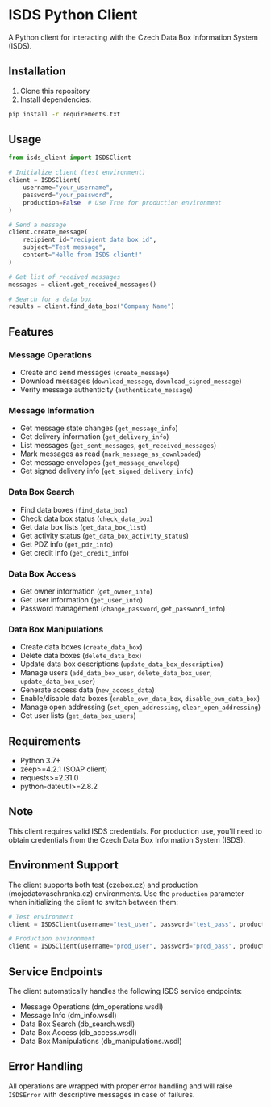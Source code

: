 # ISDS Python Client

A Python client for interacting with the Czech Data Box Information System (ISDS).

## Installation

1. Clone this repository
2. Install dependencies:
```bash
pip install -r requirements.txt
```

## Usage

```python
from isds_client import ISDSClient

# Initialize client (test environment)
client = ISDSClient(
    username="your_username",
    password="your_password",
    production=False  # Use True for production environment
)

# Send a message
client.create_message(
    recipient_id="recipient_data_box_id",
    subject="Test message",
    content="Hello from ISDS client!"
)

# Get list of received messages
messages = client.get_received_messages()

# Search for a data box
results = client.find_data_box("Company Name")
```

## Features

### Message Operations
- Create and send messages (`create_message`)
- Download messages (`download_message`, `download_signed_message`)
- Verify message authenticity (`authenticate_message`)

### Message Information
- Get message state changes (`get_message_info`)
- Get delivery information (`get_delivery_info`)
- List messages (`get_sent_messages`, `get_received_messages`)
- Mark messages as read (`mark_message_as_downloaded`)
- Get message envelopes (`get_message_envelope`)
- Get signed delivery info (`get_signed_delivery_info`)

### Data Box Search
- Find data boxes (`find_data_box`)
- Check data box status (`check_data_box`)
- Get data box lists (`get_data_box_list`)
- Get activity status (`get_data_box_activity_status`)
- Get PDZ info (`get_pdz_info`)
- Get credit info (`get_credit_info`)

### Data Box Access
- Get owner information (`get_owner_info`)
- Get user information (`get_user_info`)
- Password management (`change_password`, `get_password_info`)

### Data Box Manipulations
- Create data boxes (`create_data_box`)
- Delete data boxes (`delete_data_box`)
- Update data box descriptions (`update_data_box_description`)
- Manage users (`add_data_box_user`, `delete_data_box_user`, `update_data_box_user`)
- Generate access data (`new_access_data`)
- Enable/disable data boxes (`enable_own_data_box`, `disable_own_data_box`)
- Manage open addressing (`set_open_addressing`, `clear_open_addressing`)
- Get user lists (`get_data_box_users`)

## Requirements

- Python 3.7+
- zeep>=4.2.1 (SOAP client)
- requests>=2.31.0
- python-dateutil>=2.8.2

## Note

This client requires valid ISDS credentials. For production use, you'll need to obtain credentials from the Czech Data Box Information System (ISDS).

## Environment Support

The client supports both test (czebox.cz) and production (mojedatovaschranka.cz) environments. Use the `production` parameter when initializing the client to switch between them:

```python
# Test environment
client = ISDSClient(username="test_user", password="test_pass", production=False)

# Production environment
client = ISDSClient(username="prod_user", password="prod_pass", production=True)
```

## Service Endpoints

The client automatically handles the following ISDS service endpoints:
- Message Operations (dm_operations.wsdl)
- Message Info (dm_info.wsdl)
- Data Box Search (db_search.wsdl)
- Data Box Access (db_access.wsdl)
- Data Box Manipulations (db_manipulations.wsdl)

## Error Handling

All operations are wrapped with proper error handling and will raise `ISDSError` with descriptive messages in case of failures. 